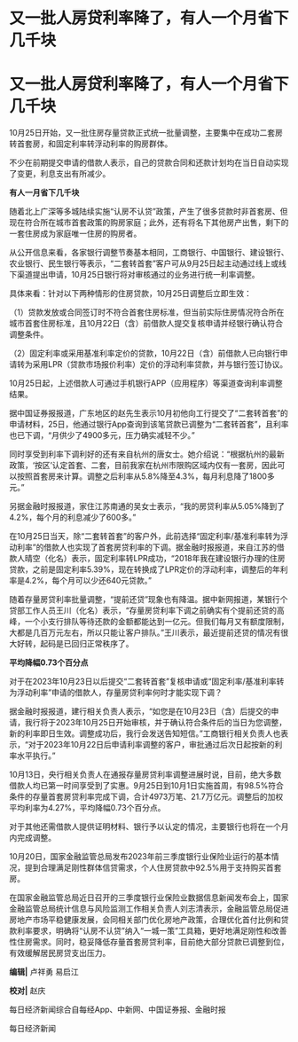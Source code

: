 # 又一批人房贷利率降了，有人一个月省下几千块

# 又一批人房贷利率降了，有人一个月省下几千块

10月25日开始，又一批住房存量贷款正式统一批量调整，主要集中在成功二套房转首套房，和固定利率转浮动利率的购房群体。

不少在前期提交申请的借款人表示，自己的贷款合同和还款计划均在当日自动实现了变更，利息支出有所减少。

**有人一月省下几千块**

随着北上广深等多城陆续实施“认房不认贷”政策，产生了很多贷款时非首套房、但现在符合所在城市首套政策的购房家庭；此外，还有将名下其他房产出售，剩下的一套住房成为家庭唯一住房的购房者。

从公开信息来看，各家银行调整节奏基本相同，工商银行、中国银行、建设银行、农业银行、民生银行等表示，“二套转首套”客户可从9月25日起主动通过线上或线下渠道提出申请，10月25日银行将对审核通过的业务进行统一利率调整。

具体来看：针对以下两种情形的住房贷款，10月25日调整后立即生效：

（1）贷款发放或合同签订时不符合首套住房标准，但当前实际住房情况符合所在城市首套住房标准，且10月22日（含）前借款人提交复核申请并经银行确认符合调整条件。

（2）固定利率或采用基准利率定价的贷款，10月22日（含）前借款人已向银行申请转为采用LPR（贷款市场报价利率）定价的浮动利率贷款，并与银行签订协议。

10月25日起，上述借款人可通过手机银行APP（应用程序）等渠道查询利率调整结果。

据中国证券报报道，广东地区的赵先生表示10月初他向工行提交了“二套转首套”的申请材料，25日，他通过银行App查询到该笔贷款已调整为“二套转首套”，且利率也已下调，“月供少了4900多元，压力确实减轻不少。”

同时享受到利率下调利好的还有来自杭州的唐女士。她介绍说：“根据杭州的最新政策，‘按区’认定首套、二套，目前我家在杭州市限购区域内仅有一套房，因此可以按照首套房来计算。调整之后利率从5.8%降至4.3%，每月利息降了1800多元。”

另据金融时报报道，家住江苏南通的吴女士表示，“我的房贷利率从5.05%降到了4.2%，每个月的利息减少了600多。”

在10月25日当天，除“二套转首套”的客户外，此前选择“固定利率/基准利率转为浮动利率”的借款人也实现了首套房贷利率的下调。据金融时报报道，来自江苏的借款人晴空（化名）表示，固定利率转LPR成功，“2018年我在建设银行办理的住房贷款，之前是固定利率5.39%，现在转换成了LPR定价的浮动利率，调整后的年利率是4.2%，每个月可以少还640元贷款。”

随着存量房贷利率批量调整，“提前还贷”现象也有降温。据中新网报道，某银行个贷部工作人员王川（化名）表示，“存量房贷利率下调之前确实有个提前还贷的高峰，一个小支行排队等待还款的金额都能达到一亿元。但我们每月又有额度限制，大都是几百万元左右，所以只能让客户排队。”王川表示，最近提前还贷的情况有很大好转，起码是已回归正常秩序了。

**平均降幅0.73个百分点**

对于在2023年10月23日以后提交“二套转首套”复核申请或“固定利率/基准利率转为浮动利率”申请的借款人，存量房贷利率何时才能实现下调？

据金融时报报道，建行相关负责人表示，“如您是在10月23日（含）后提交的申请，我行将于2023年10月25日开始审核，并于确认符合条件后的当日为您调整，新的利率即日生效。调整成功后，我行会发送告知短信。”工商银行相关负责人也表示，“对于2023年10月22日后申请利率调整的客户，审批通过后次日起按新的利率水平执行。”

10月13日，央行相关负责人在通报存量房贷利率调整进展时说，目前，绝大多数借款人均已第一时间享受到了实惠。9月25日到10月1日实施首周，有98.5%符合条件的存量首套房贷利率完成下调，合计4973万笔、21.7万亿元。调整后的加权平均利率为4.27%，平均降幅0.73个百分点。

对于其他还需借款人提供证明材料、银行予以认定的情况，主要银行也将在一个月内完成调整。

10月20日，国家金融监管总局发布2023年前三季度银行业保险业运行的基本情况，提到合理满足刚性群体信贷需求，个人住房贷款中92.5%用于支持购买首套房。

在国家金融监管总局近日召开的三季度银行业保险业数据信息新闻发布会上，国家金融监管总局统计信息与风险监测工作相关负责人刘志清表示，金融监管总局促进房地产市场平稳健康发展，会同相关部门优化房地产政策，合理优化首付比例和贷款利率要求，明确将“认房不认贷”纳入“一城一策”工具箱，更好地满足刚性和改善性住房需求。同时，稳妥降低存量首套房贷利率，目前绝大部分贷款已调整到位，有效缓解居民房贷支出压力。

**编辑|** 卢祥勇 易启江

**校对|** 赵庆

每日经济新闻综合自每经App、中新网、中国证券报、金融时报

每日经济新闻

